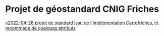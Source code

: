 # Projet de géostandard CNIG Friches

[v2022-04-26 projet de standard issu de l'implémentation Cartofriches, et renommage de quelques attributs](https://github.com/cnigfr/Friches/blob/main/standard/220426_Projet%20de%20Standard_CNIG_Friches_v2022-04_commentaires_reluMR.pdf)




